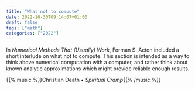 ```yaml
---
title: "What not to compute"
date: 2022-10-30T09:14:07+01:00
draft: false
tags: ["math"]
categories: ["2022"]
---
```


In _Numerical Methods That (Usually) Work_, Forman S. Acton included a short interlude on what not to compute. This section is intended as a way to think above numerical computation with a computer, and rather think about known analytic approximations which might provide reliable enough results.

{{% music %}}Christian Death • _Spiritual Cramp_{{% /music %}}
